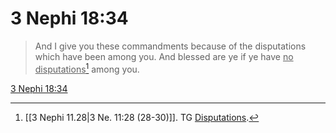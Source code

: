# 3 Nephi 18:34

> And I give you these commandments because of the disputations which have been among you. And blessed are ye if ye have <u>no disputations</u>[^a] among you.

[3 Nephi 18:34](https://www.churchofjesuschrist.org/study/scriptures/bofm/3-ne/18?lang=eng&id=p34#p34)


[^a]: [[3 Nephi 11.28|3 Ne. 11:28 (28-30)]]. TG [Disputations](https://www.churchofjesuschrist.org/study/scriptures/tg/disputations?lang=eng).
